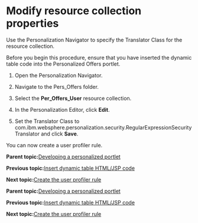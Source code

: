 # Modify resource collection properties 

Use the Personalization Navigator to specify the Translator Class for the resource collection.

Before you begin this procedure, ensure that you have inserted the dynamic table code into the Personalized Offers portlet.

1.  Open the Personalization Navigator.

2.  Navigate to the Pers\_Offers folder.

3.  Select the **Per\_Offers\_User** resource collection.

4.  In the Personalization Editor, click **Edit**.

5.  Set the Translator Class to com.ibm.websphere.personalization.security.RegularExpressionSecurityTranslator and click **Save**.


You can now create a user profiler rule.

**Parent topic:**[Developing a personalized portlet ](../pzn/pzn_demooverview.md)

**Previous topic:**[Insert dynamic table HTML/JSP code ](../pzn/pzn_demo_insert_dynamic_table_code.md)

**Next topic:**[Create the user profiler rule ](../pzn/pzn_demo_create_user_profiler_rule.md)

**Parent topic:**[Developing a personalized portlet ](../pzn/pzn_demooverview.md)

**Previous topic:**[Insert dynamic table HTML/JSP code ](../pzn/pzn_demo_insert_dynamic_table_code.md)

**Next topic:**[Create the user profiler rule ](../pzn/pzn_demo_create_user_profiler_rule.md)


